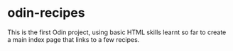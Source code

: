 # odin-recipes
This is the first Odin project, using basic HTML skills learnt so far to create a main index page that links to a few recipes.